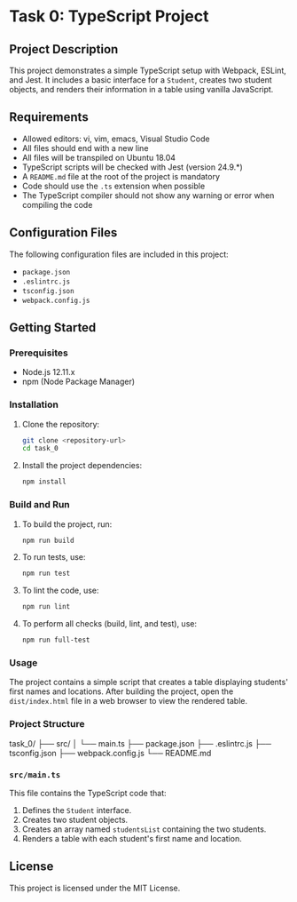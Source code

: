 # Task 0: TypeScript Project

## Project Description
This project demonstrates a simple TypeScript setup with Webpack, ESLint, and Jest. It includes a basic interface for a `Student`, creates two student objects, and renders their information in a table using vanilla JavaScript.

## Requirements
- Allowed editors: vi, vim, emacs, Visual Studio Code
- All files should end with a new line
- All files will be transpiled on Ubuntu 18.04
- TypeScript scripts will be checked with Jest (version 24.9.*)
- A `README.md` file at the root of the project is mandatory
- Code should use the `.ts` extension when possible
- The TypeScript compiler should not show any warning or error when compiling the code

## Configuration Files
The following configuration files are included in this project:

- `package.json`
- `.eslintrc.js`
- `tsconfig.json`
- `webpack.config.js`

## Getting Started

### Prerequisites
- Node.js 12.11.x
- npm (Node Package Manager)

### Installation
1. Clone the repository:
    ```sh
    git clone <repository-url>
    cd task_0
    ```

2. Install the project dependencies:
    ```sh
    npm install
    ```

### Build and Run

1. To build the project, run:
    ```sh
    npm run build
    ```

2. To run tests, use:
    ```sh
    npm run test
    ```

3. To lint the code, use:
    ```sh
    npm run lint
    ```

4. To perform all checks (build, lint, and test), use:
    ```sh
    npm run full-test
    ```

### Usage
The project contains a simple script that creates a table displaying students' first names and locations. After building the project, open the `dist/index.html` file in a web browser to view the rendered table.

### Project Structure
task_0/
├── src/
│ └── main.ts
├── package.json
├── .eslintrc.js
├── tsconfig.json
├── webpack.config.js
└── README.md

### `src/main.ts`
This file contains the TypeScript code that:
1. Defines the `Student` interface.
2. Creates two student objects.
3. Creates an array named `studentsList` containing the two students.
4. Renders a table with each student's first name and location.

## License
This project is licensed under the MIT License.
